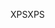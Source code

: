 <span data-ttu-id="65fc2-101">XPS</span><span class="sxs-lookup"><span data-stu-id="65fc2-101">XPS</span></span>